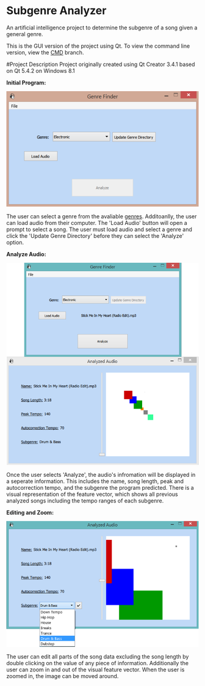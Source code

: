 # Subgenre Analyzer
An artificial intelligence project to determine the subgenre of a song given a general genre.

This is the GUI version of the project using Qt. To view the command line version, view the [CMD](https://github.com/ChrisTheEngineer/Subgenre_Analyzer/tree/CMD) branch.

#Project Description
Project originally created using Qt Creator 3.4.1 based on Qt 5.4.2 on Windows 8.1

**Initial Program:**

<img src="/Documents/Images/Initial Program.PNG?raw=true" alt="Initial Program">

The user can select a genre from the avaliable [genres](/Subgenre_Analyzer/Genre_Finder_GUI/Genres). Additoanlly, the user can load audio from their computer. The 'Load Audio' button will open a prompt to select a song. The user must load audio and select a genre and click the 'Update Genre Directory' before they can select the 'Analyze' option.

**Analyze Audio:**

<img src="/Documents/Images/Analyze Audio.PNG?raw=true" alt="Analyze Audio">

Once the user selects 'Analyze', the audio's infromation will be displayed in a seperate information. This includes the name, song length, peak and autocorrection tempo, and the subgenre the program predicted. There is a visual representation of the feature vector, which shows all previous analyzed songs including the tempo ranges of each subgenre.

**Editing and Zoom:**

<img src="/Documents/Images/Edit and Zoom.png?raw=true" alt="Edit and Zoom">

The user can edit all parts of the song data excluding the song length by double clicking on the value of any piece of information. Additionally the user can zoom in and out of the visual feature vector. When the user is zoomed in, the image can be moved around.
